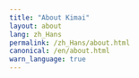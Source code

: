 ```yaml
---
title: "About Kimai"
layout: about
lang: zh_Hans
permalink: /zh_Hans/about.html
canonical: /en/about.html
warn_language: true
---
```

